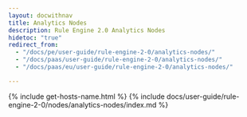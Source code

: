 ```yaml
---
layout: docwithnav
title: Analytics Nodes
description: Rule Engine 2.0 Analytics Nodes
hidetoc: "true"
redirect_from:
  - "/docs/pe/user-guide/rule-engine-2-0/analytics-nodes/"
  - "/docs/paas/user-guide/rule-engine-2-0/analytics-nodes/"
  - "/docs/paas/eu/user-guide/rule-engine-2-0/analytics-nodes/"

---
```


{% include get-hosts-name.html %}
{% include docs/user-guide/rule-engine-2-0/nodes/analytics-nodes/index.md %}
